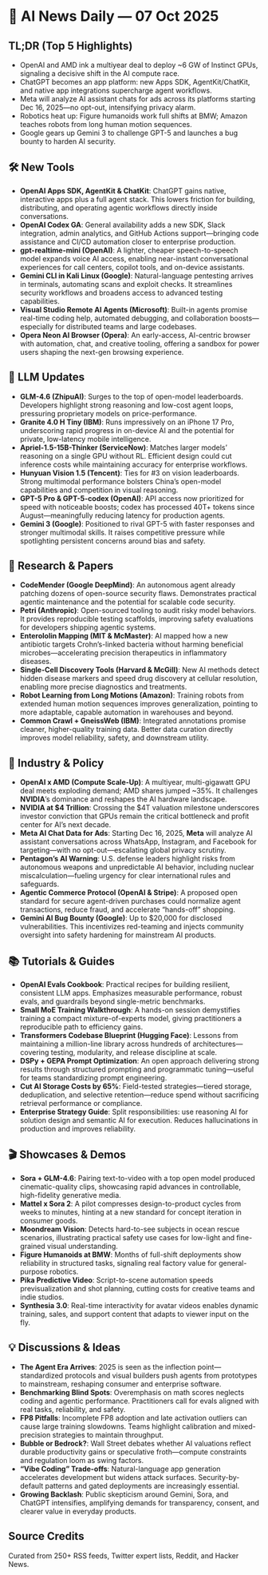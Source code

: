 # 📰 AI News Daily — 07 Oct 2025

## TL;DR (Top 5 Highlights)
- OpenAI and AMD ink a multiyear deal to deploy ~6 GW of Instinct GPUs, signaling a decisive shift in the AI compute race.
- ChatGPT becomes an app platform: new Apps SDK, AgentKit/ChatKit, and native app integrations supercharge agent workflows.
- Meta will analyze AI assistant chats for ads across its platforms starting Dec 16, 2025—no opt-out, intensifying privacy alarm.
- Robotics heat up: Figure humanoids work full shifts at BMW; Amazon teaches robots from long human motion sequences.
- Google gears up Gemini 3 to challenge GPT-5 and launches a bug bounty to harden AI security.

## 🛠️ New Tools
- **OpenAI Apps SDK, AgentKit & ChatKit**: ChatGPT gains native, interactive apps plus a full agent stack. This lowers friction for building, distributing, and operating agentic workflows directly inside conversations.
- **OpenAI Codex GA**: General availability adds a new SDK, Slack integration, admin analytics, and GitHub Actions support—bringing code assistance and CI/CD automation closer to enterprise production.
- **gpt-realtime-mini (OpenAI)**: A lighter, cheaper speech-to-speech model expands voice AI access, enabling near-instant conversational experiences for call centers, copilot tools, and on-device assistants.
- **Gemini CLI in Kali Linux (Google)**: Natural-language pentesting arrives in terminals, automating scans and exploit checks. It streamlines security workflows and broadens access to advanced testing capabilities.
- **Visual Studio Remote AI Agents (Microsoft)**: Built-in agents promise real-time coding help, automated debugging, and collaboration boosts—especially for distributed teams and large codebases.
- **Opera Neon AI Browser (Opera)**: An early-access, AI-centric browser with automation, chat, and creative tooling, offering a sandbox for power users shaping the next-gen browsing experience.

## 🤖 LLM Updates
- **GLM-4.6 (ZhipuAI)**: Surges to the top of open-model leaderboards. Developers highlight strong reasoning and low-cost agent loops, pressuring proprietary models on price-performance.
- **Granite 4.0 H Tiny (IBM)**: Runs impressively on an iPhone 17 Pro, underscoring rapid progress in on-device AI and the potential for private, low-latency mobile intelligence.
- **Apriel-1.5-15B-Thinker (ServiceNow)**: Matches larger models’ reasoning on a single GPU without RL. Efficient design could cut inference costs while maintaining accuracy for enterprise workflows.
- **Hunyuan Vision 1.5 (Tencent)**: Ties for #3 on vision leaderboards. Strong multimodal performance bolsters China’s open-model capabilities and competition in visual reasoning.
- **GPT-5 Pro & GPT-5-codex (OpenAI)**: API access now prioritized for speed with noticeable boosts; codex has processed 40T+ tokens since August—meaningfully reducing latency for production agents.
- **Gemini 3 (Google)**: Positioned to rival GPT-5 with faster responses and stronger multimodal skills. It raises competitive pressure while spotlighting persistent concerns around bias and safety.

## 📑 Research & Papers
- **CodeMender (Google DeepMind)**: An autonomous agent already patching dozens of open-source security flaws. Demonstrates practical agentic maintenance and the potential for scalable code security.
- **Petri (Anthropic)**: Open-sourced tooling to audit risky model behaviors. It provides reproducible testing scaffolds, improving safety evaluations for developers shipping agentic systems.
- **Enterololin Mapping (MIT & McMaster)**: AI mapped how a new antibiotic targets Crohn’s-linked bacteria without harming beneficial microbes—accelerating precision therapeutics in inflammatory diseases.
- **Single-Cell Discovery Tools (Harvard & McGill)**: New AI methods detect hidden disease markers and speed drug discovery at cellular resolution, enabling more precise diagnostics and treatments.
- **Robot Learning from Long Motions (Amazon)**: Training robots from extended human motion sequences improves generalization, pointing to more adaptable, capable automation in warehouses and beyond.
- **Common Crawl + GneissWeb (IBM)**: Integrated annotations promise cleaner, higher-quality training data. Better data curation directly improves model reliability, safety, and downstream utility.

## 🏢 Industry & Policy
- **OpenAI x AMD (Compute Scale-Up)**: A multiyear, multi-gigawatt GPU deal meets exploding demand; AMD shares jumped ~35%. It challenges **NVIDIA**’s dominance and reshapes the AI hardware landscape.
- **NVIDIA at $4 Trillion**: Crossing the $4T valuation milestone underscores investor conviction that GPUs remain the critical bottleneck and profit center for AI’s next decade.
- **Meta AI Chat Data for Ads**: Starting Dec 16, 2025, **Meta** will analyze AI assistant conversations across WhatsApp, Instagram, and Facebook for targeting—with no opt-out—escalating global privacy scrutiny.
- **Pentagon’s AI Warning**: U.S. defense leaders highlight risks from autonomous weapons and unpredictable AI behavior, including nuclear miscalculation—fueling urgency for clear international rules and safeguards.
- **Agentic Commerce Protocol (OpenAI & Stripe)**: A proposed open standard for secure agent-driven purchases could normalize agent transactions, reduce fraud, and accelerate “hands-off” shopping.
- **Gemini AI Bug Bounty (Google)**: Up to $20,000 for disclosed vulnerabilities. This incentivizes red-teaming and injects community oversight into safety hardening for mainstream AI products.

## 📚 Tutorials & Guides
- **OpenAI Evals Cookbook**: Practical recipes for building resilient, consistent LLM apps. Emphasizes measurable performance, robust evals, and guardrails beyond single-metric benchmarks.
- **Small MoE Training Walkthrough**: A hands-on session demystifies training a compact mixture-of-experts model, giving practitioners a reproducible path to efficiency gains.
- **Transformers Codebase Blueprint (Hugging Face)**: Lessons from maintaining a million-line library across hundreds of architectures—covering testing, modularity, and release discipline at scale.
- **DSPy + GEPA Prompt Optimization**: An open approach delivering strong results through structured prompting and programmatic tuning—useful for teams standardizing prompt engineering.
- **Cut AI Storage Costs by 65%**: Field-tested strategies—tiered storage, deduplication, and selective retention—reduce spend without sacrificing retrieval performance or compliance.
- **Enterprise Strategy Guide**: Split responsibilities: use reasoning AI for solution design and semantic AI for execution. Reduces hallucinations in production and improves reliability.

## 🎬 Showcases & Demos
- **Sora + GLM-4.6**: Pairing text-to-video with a top open model produced cinematic-quality clips, showcasing rapid advances in controllable, high-fidelity generative media.
- **Mattel x Sora 2**: A pilot compresses design-to-product cycles from weeks to minutes, hinting at a new standard for concept iteration in consumer goods.
- **Moondream Vision**: Detects hard-to-see subjects in ocean rescue scenarios, illustrating practical safety use cases for low-light and fine-grained visual understanding.
- **Figure Humanoids at BMW**: Months of full-shift deployments show reliability in structured tasks, signaling real factory value for general-purpose robotics.
- **Pika Predictive Video**: Script-to-scene automation speeds previsualization and shot planning, cutting costs for creative teams and indie studios.
- **Synthesia 3.0**: Real-time interactivity for avatar videos enables dynamic training, sales, and support content that adapts to viewer input on the fly.

## 💡 Discussions & Ideas
- **The Agent Era Arrives**: 2025 is seen as the inflection point—standardized protocols and visual builders push agents from prototypes to mainstream, reshaping consumer and enterprise software.
- **Benchmarking Blind Spots**: Overemphasis on math scores neglects coding and agentic performance. Practitioners call for evals aligned with real tasks, reliability, and safety.
- **FP8 Pitfalls**: Incomplete FP8 adoption and late activation outliers can cause large training slowdowns. Teams highlight calibration and mixed-precision strategies to maintain throughput.
- **Bubble or Bedrock?**: Wall Street debates whether AI valuations reflect durable productivity gains or speculative froth—compute constraints and regulation loom as swing factors.
- **“Vibe Coding” Trade-offs**: Natural-language app generation accelerates development but widens attack surfaces. Security-by-default patterns and gated deployments are increasingly essential.
- **Growing Backlash**: Public skepticism around Gemini, Sora, and ChatGPT intensifies, amplifying demands for transparency, consent, and clearer value in everyday products.

## Source Credits  
Curated from 250+ RSS feeds, Twitter expert lists, Reddit, and Hacker News.